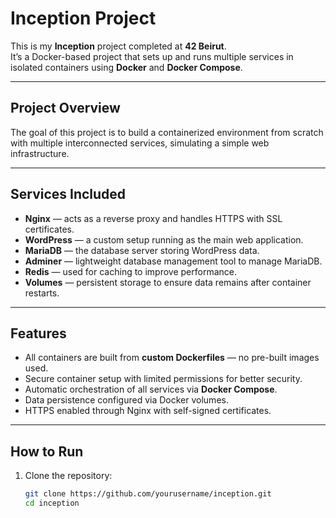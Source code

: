 # Inception Project

This is my **Inception** project completed at **42 Beirut**.  
It’s a Docker-based project that sets up and runs multiple services in isolated containers using **Docker** and **Docker Compose**.

---

## Project Overview

The goal of this project is to build a containerized environment from scratch with multiple interconnected services, simulating a simple web infrastructure.

---

## Services Included

- **Nginx** — acts as a reverse proxy and handles HTTPS with SSL certificates.  
- **WordPress** — a custom setup running as the main web application.  
- **MariaDB** — the database server storing WordPress data.  
- **Adminer** — lightweight database management tool to manage MariaDB.  
- **Redis** — used for caching to improve performance.  
- **Volumes** — persistent storage to ensure data remains after container restarts.

---

## Features

- All containers are built from **custom Dockerfiles** — no pre-built images used.  
- Secure container setup with limited permissions for better security.  
- Automatic orchestration of all services via **Docker Compose**.  
- Data persistence configured via Docker volumes.  
- HTTPS enabled through Nginx with self-signed certificates.

---

## How to Run

1. Clone the repository:
   ```bash
   git clone https://github.com/yourusername/inception.git
   cd inception

